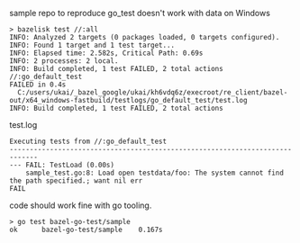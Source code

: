 sample repo to reproduce go_test doesn't work with data on Windows

```
> bazelisk test //:all
INFO: Analyzed 2 targets (0 packages loaded, 0 targets configured).
INFO: Found 1 target and 1 test target...
INFO: Elapsed time: 2.582s, Critical Path: 0.69s
INFO: 2 processes: 2 local.
INFO: Build completed, 1 test FAILED, 2 total actions
//:go_default_test
FAILED in 0.4s
  C:/users/ukai/_bazel_google/ukai/kh6vdq6z/execroot/re_client/bazel-out/x64_windows-fastbuild/testlogs/go_default_test/test.log
INFO: Build completed, 1 test FAILED, 2 total actions
```

test.log
```
Executing tests from //:go_default_test
-----------------------------------------------------------------------------
--- FAIL: TestLoad (0.00s)
    sample_test.go:8: Load open testdata/foo: The system cannot find the path specified.; want nil err
FAIL
```

code should work fine with go tooling.

```
> go test bazel-go-test/sample
ok      bazel-go-test/sample    0.167s
```
